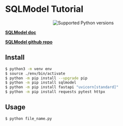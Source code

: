 # SQLModel Tutorial

<p align="center">
    <img src="https://img.shields.io/pypi/pyversions/fastapi.svg?color=%2334D058" alt="Supported Python versions">
</p>

[**SQLModel doc**](https://sqlmodel.tiangolo.com/)

[**SQLModel github repo**](https://github.com/tiangolo/sqlmodel)

## Install

```bash
$ python3 -m venv env
$ source ./env/bin/activate
$ python -m pip install --upgrade pip
$ python -m pip install sqlmodel
$ python -m pip install fastapi "uvicorn[standard]"  
$ python -m pip install requests pytest httpx    
```

## Usage


```bash
$ python file_name.py
```

